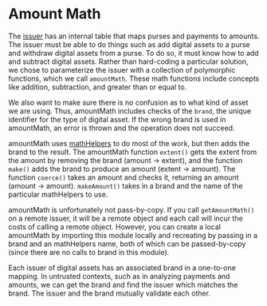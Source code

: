 # Amount Math

The [issuer](./issuer.md) has an internal table that maps purses and payments to amounts. The issuer must be able to do things such as add digital assets to a purse and withdraw digital assets from a purse. To do so, it must know how to add and subtract digital assets. Rather than hard-coding a particular solution, we chose to parameterize the issuer with a collection of polymorphic functions, which we call `amountMath`. These math functions include concepts like addition, subtraction, and greater than or equal to.

We also want to make sure there is no confusion as to what kind of asset we are using. Thus, amountMath includes checks of the `brand`, the unique identifier for the type of digital asset. If the wrong brand is used in amountMath, an error is thrown and the operation does not succeed.

amountMath uses [mathHelpers](./math-helpers.md) to do most of the work, but then adds the brand to the result. The amountMath function `extent()` gets the extent from the amount by removing the brand (amount -> extent), and the function `make()` adds the brand to produce an amount (extent -> amount). The function `coerce()` takes an amount and checks it, returning an amount (amount -> amount). `makeAmount()` takes in a brand and the name of the particular mathHelpers to use.

amountMath is unfortunately not pass-by-copy. If you call `getAmountMath()` on a remote issuer, it will be a remote object and each call will incur the costs of calling a remote object. However, you can create a local amountMath by importing this module locally and recreating by passing in a brand and an mathHelpers name, both of which can be passed-by-copy (since there are no calls to brand in this module).

Each issuer of digital assets has an associated brand in a one-to-one mapping. In untrusted contexts, such as in analyzing payments and amounts, we can get the brand and find the issuer which matches the brand. The issuer and the brand mutually validate each other.